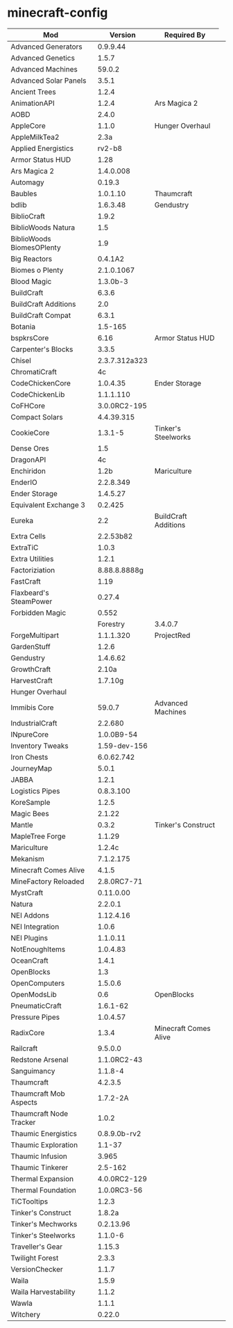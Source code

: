 # minecraft-config

<table>
<thead>
  <tr>
    <th>Mod</th>
    <th>Version</th>
    <th>Required By</th>
  </tr>
</thead>
<tbody>
  <tr><td>Advanced Generators</td><td>0.9.9.44</td><td></td></tr>
  <tr><td>Advanced Genetics</td><td>1.5.7</td><td></td></tr>
  <tr><td>Advanced Machines</td><td>59.0.2</td><td></td></tr>
  <tr><td>Advanced Solar Panels</td><td>3.5.1</td><td></td></tr>
  <tr><td>Ancient Trees</td><td>1.2.4</td><td></td><td></td></tr>
  <tr><td>AnimationAPI</td><td>1.2.4</td><td>Ars Magica 2</td></tr>
  <tr><td>AOBD</td><td>2.4.0</td><td></td></tr>
  <tr><td>AppleCore</td><td>1.1.0</td><td>Hunger Overhaul</td></tr>
  <tr><td>AppleMilkTea2</td><td>2.3a</td><td></td></tr>
  <tr><td>Applied Energistics</td><td>rv2-b8</td><td></td></tr>
  <tr><td>Armor Status HUD</td><td>1.28</td><td></td></tr>
  <tr><td>Ars Magica 2</td><td>1.4.0.008</td><td></td></tr>
  <tr><td>Automagy</td><td>0.19.3</td><td></td></tr>
  <tr><td>Baubles</td><td>1.0.1.10</td><td>Thaumcraft</td><td></td></tr>
  <tr><td>bdlib</td><td>1.6.3.48</td><td>Gendustry</td></tr>
  <tr><td>BiblioCraft</td><td>1.9.2</td><td></td></tr>
  <tr><td>BiblioWoods Natura</td><td>1.5</td><td></td></tr>
  <tr><td>BiblioWoods BiomesOPlenty</td><td>1.9</td><td></td></tr>
  <tr><td>Big Reactors</td><td>0.4.1A2</td><td></td></tr>
  <tr><td>Biomes o Plenty</td><td>2.1.0.1067</td><td></td></tr>
  <tr><td>Blood Magic</td><td>1.3.0b-3</td><td></td></tr>
  <tr><td>BuildCraft</td><td>6.3.6</td><td></td></tr>
  <tr><td>BuildCraft Additions</td><td>2.0</td><td></td></tr>
  <tr><td>BuildCraft Compat</td><td>6.3.1</td><td></td></tr>
  <tr><td>Botania</td><td>1.5-165</td><td></td></tr>
  <tr><td>bspkrsCore</td><td>6.16</td><td>Armor Status HUD</td></tr>
  <tr><td>Carpenter's Blocks</td><td>3.3.5</td><td></td></tr>
  <tr><td>Chisel</td><td>2.3.7.312a323</td><td></td></tr>
  <tr><td>ChromatiCraft</td><td>4c</td><td></td></tr>
  <tr><td>CodeChickenCore</td><td>1.0.4.35</td><td>Ender Storage</td></tr>
  <tr><td>CodeChickenLib</td><td>1.1.1.110</td><td></td></tr>
  <tr><td>CoFHCore</td><td>3.0.0RC2-195</td><td></td></tr>
  <tr><td>Compact Solars</td><td>4.4.39.315</td><td></td></tr>
  <tr><td>CookieCore</td><td>1.3.1-5</td><td>Tinker's Steelworks</td></tr>
  <tr><td>Dense Ores</td><td>1.5</td><td></td></tr>
  <tr><td>DragonAPI</td><td>4c</td><td></td></tr>
  <tr><td>Enchiridon</td><td>1.2b</td><td>Mariculture</td></tr>
  <tr><td>EnderIO</td><td>2.2.8.349</td><td></td></tr>
  <tr><td>Ender Storage</td><td>1.4.5.27</td><td></td></tr>
  <tr><td>Equivalent Exchange 3</td><td>0.2.425</td><td></td></tr>
  <tr><td>Eureka</td><td>2.2</td><td>BuildCraft Additions</td></tr>
  <tr><td>Extra Cells</td><td>2.2.53b82</td><td></td></tr>
  <tr><td>ExtraTiC</td><td>1.0.3</td><td></td></tr>
  <tr><td>Extra Utilities</td><td>1.2.1</td><td></td></tr>
  <tr><td>Factoriziation</td><td>8.88.8.8888g</td><td></td></tr>
  <tr><td>FastCraft</td><td>1.19</td><td></td></tr>
  <tr><td>Flaxbeard's SteamPower</td><td>0.27.4</td><td></td></tr>
  <tr><td>Forbidden Magic</td><td>0.552</td><td></td></tr>
  <td><td>Forestry</td><td>3.4.0.7</td><td></td></tr>
  <tr><td>ForgeMultipart</td><td>1.1.1.320</td><td>ProjectRed</td></tr>
  <tr><td>GardenStuff</td><td>1.2.6</td><td></td></tr>
  <tr><td>Gendustry</td><td>1.4.6.62</td><td></td></tr>
  <tr><td>GrowthCraft</td><td>2.10a</td><td></td></tr>
  <tr><td>HarvestCraft</td><td>1.7.10g</td><td></td></tr>
  <tr><td>Hunger Overhaul</td><td></td><td></td></tr>
  <tr><td>Immibis Core</td><td>59.0.7</td><td>Advanced Machines</td></tr>
  <tr><td>IndustrialCraft</td><td>2.2.680</td><td></td></tr>
  <tr><td>INpureCore</td><td>1.0.0B9-54</td><td></td></tr>
  <tr><td>Inventory Tweaks</td><td>1.59-dev-156</td><td></td></tr>
  <tr><td>Iron Chests</td><td>6.0.62.742</td><td></td></tr>
  <tr><td>JourneyMap</td><td>5.0.1</td><td></td></tr>
  <tr><td>JABBA</td><td>1.2.1</td><td></td></tr>
  <tr><td>Logistics Pipes</td><td>0.8.3.100</td><td></td></tr>
  <tr><td>KoreSample</td><td>1.2.5</td><td></td></tr>
  <tr><td>Magic Bees</td><td>2.1.22</td><td></td></tr>
  <tr><td>Mantle</td><td>0.3.2</td><td>Tinker's Construct</td></tr>
  <tr><td>MapleTree Forge</td><td>1.1.29</td><td></td></tr>
  <tr><td>Mariculture</td><td>1.2.4c</td><td></td></tr>
  <tr><td>Mekanism</td><td>7.1.2.175</td><td></td></tr>
  <tr><td>Minecraft Comes Alive</td><td>4.1.5</td><td></td></tr>
  <tr><td>MineFactory Reloaded</td><td>2.8.0RC7-71</td><td></td></tr>
  <tr><td>MystCraft</td><td>0.11.0.00</td><td></td></tr>
  <tr><td>Natura</td><td>2.2.0.1</td><td></td></tr>
  <tr><td>NEI Addons</td><td>1.12.4.16</td><td></td></tr>
  <tr><td>NEI Integration</td><td>1.0.6</td><td></td></tr>
  <tr><td>NEI Plugins</td><td>1.1.0.11</td><td></td></tr>
  <tr><td>NotEnoughItems</td><td>1.0.4.83</td><td></td></tr>
  <tr><td>OceanCraft</td><td>1.4.1</td><td></td></tr>
  <tr><td>OpenBlocks</td><td>1.3</td><td></td></tr>
  <tr><td>OpenComputers</td><td>1.5.0.6</td><td></td></tr>
  <tr><td>OpenModsLib</td><td>0.6</td><td>OpenBlocks</td></tr>
  <tr><td>PneumaticCraft</td><td>1.6.1-62</td><td></td></tr>
  <tr><td>Pressure Pipes</td><td>1.0.4.57</td><td></td></tr>
  <tr><td>RadixCore</td><td>1.3.4</td><td>Minecraft Comes Alive</td></tr>
  <tr><td>Railcraft</td><td>9.5.0.0</td><td></td></tr>
  <tr><td>Redstone Arsenal</td><td>1.1.0RC2-43</td><td></td></tr>
  <tr><td>Sanguimancy</td><td>1.1.8-4</td><td></td></tr>
  <tr><td>Thaumcraft</td><td>4.2.3.5</td><td></td></tr>
  <tr><td>Thaumcraft Mob Aspects</td><td>1.7.2-2A</td><td></td></tr>
  <tr><td>Thaumcraft Node Tracker</td><td>1.0.2</td><td></td></tr>
  <tr><td>Thaumic Energistics</td><td>0.8.9.0b-rv2</td><td></td></tr>
  <tr><td>Thaumic Exploration</td><td>1.1-37</td><td></td></tr>
  <tr><td>Thaumic Infusion</td><td>3.965</td><td></td></tr>
  <tr><td>Thaumic Tinkerer</td><td>2.5-162</td><td></td></tr>
  <tr><td>Thermal Expansion</td><td>4.0.0RC2-129</td><td></td></tr>
  <tr><td>Thermal Foundation</td><td>1.0.0RC3-56</td><td></td></tr>
  <tr><td>TiCTooltips</td><td>1.2.3</td><td></td></tr>
  <tr><td>Tinker's Construct</td><td>1.8.2a</td><td></td></tr>
  <tr><td>Tinker's Mechworks</td><td>0.2.13.96</td><td></td></tr>
  <tr><td>Tinker's Steelworks</td><td>1.1.0-6</td><td></td></tr>
  <tr><td>Traveller's Gear</td><td>1.15.3</td><td></td></tr>
  <tr><td>Twilight Forest</td><td>2.3.3</td><td></td></tr>
  <tr><td>VersionChecker</td><td>1.1.7</td><td></td></tr>
  <tr><td>Waila</td><td>1.5.9</td><td></td></tr>
  <tr><td>Waila Harvestability</td><td>1.1.2</td><td></td></tr>
  <tr><td>Wawla</td><td>1.1.1</td><td></td></tr>
  <tr><td>Witchery</td><td>0.22.0</td><td></td></tr>
</tbody>
</table>
